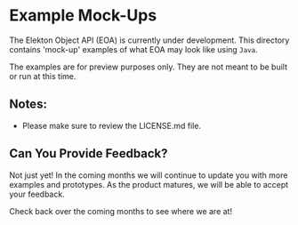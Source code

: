 # Example Mock-Ups

The Elekton Object API (EOA) is currently under development. This directory contains 'mock-up' examples of what EOA may look like using `Java`.

The examples are for preview purposes only. They are not meant to be built or run at this time.  


## Notes:

- Please make sure to review the LICENSE.md file.


## Can You Provide Feedback?
Not just yet!  In the coming months we will continue to update you with more examples and prototypes. As the product matures, we will be able to accept your feedback. 

Check back over the coming months to see where we are at!
